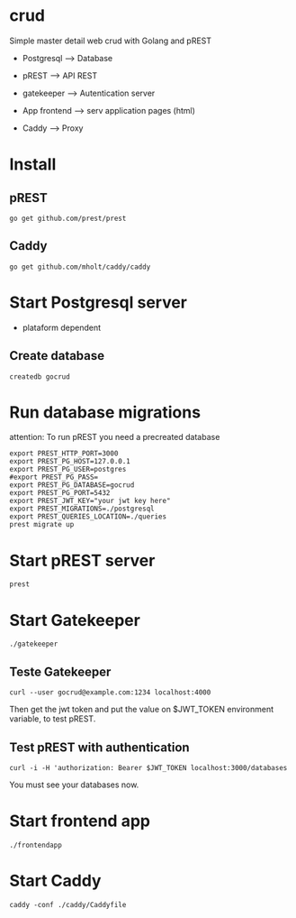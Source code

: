 # crud
Simple master detail web crud with Golang and pREST

- Postgresql --> Database

- pREST --> API REST

- gatekeeper --> Autentication server

- App frontend --> serv application pages (html)

- Caddy --> Proxy


# Install

## pREST

```
go get github.com/prest/prest
```

## Caddy

```
go get github.com/mholt/caddy/caddy
```

# Start Postgresql server

- plataform dependent

## Create database

```
createdb gocrud
```

# Run database migrations

attention: To run pREST you need a precreated database

```
export PREST_HTTP_PORT=3000
export PREST_PG_HOST=127.0.0.1
export PREST_PG_USER=postgres
#export PREST_PG_PASS=
export PREST_PG_DATABASE=gocrud
export PREST_PG_PORT=5432
export PREST_JWT_KEY="your jwt key here"
export PREST_MIGRATIONS=./postgresql
export PREST_QUERIES_LOCATION=./queries
prest migrate up
```

# Start pREST server

```
prest
```

# Start Gatekeeper

```
./gatekeeper
```

## Teste Gatekeeper

```
curl --user gocrud@example.com:1234 localhost:4000
```

Then get the jwt token and put the value on $JWT_TOKEN environment variable, to test pREST.

## Test pREST with authentication

```
curl -i -H 'authorization: Bearer $JWT_TOKEN localhost:3000/databases
```

You must see your databases now.


# Start frontend app

```
./frontendapp
```

# Start Caddy

```
caddy -conf ./caddy/Caddyfile
```

